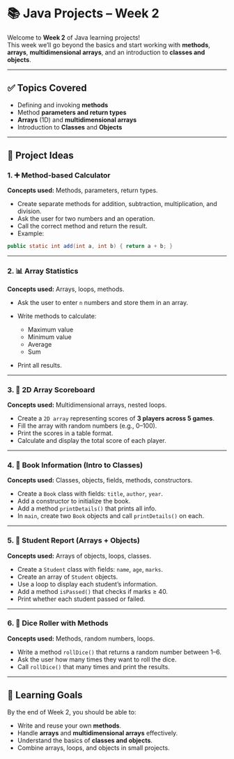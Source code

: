 # 📚 Java Projects – Week 2

Welcome to **Week 2** of Java learning projects!  
This week we’ll go beyond the basics and start working with **methods**, **arrays**, **multidimensional arrays**,
and an introduction to **classes and objects**.

---

## ✅ Topics Covered
- Defining and invoking **methods**
- Method **parameters and return types**
- **Arrays** (1D) and **multidimensional arrays**
- Introduction to **Classes** and **Objects**

---

## 📝 Project Ideas

### 1. ➕ Method-based Calculator
**Concepts used:** Methods, parameters, return types.
- Create separate methods for addition, subtraction, multiplication, and division.
- Ask the user for two numbers and an operation.
- Call the correct method and return the result.
- Example:
```java
public static int add(int a, int b) { return a + b; }
````

---

### 2. 📊 Array Statistics

**Concepts used:** Arrays, loops, methods.

* Ask the user to enter `n` numbers and store them in an array.
* Write methods to calculate:

    * Maximum value
    * Minimum value
    * Average
    * Sum
* Print all results.

---

### 3. 🏀 2D Array Scoreboard

**Concepts used:** Multidimensional arrays, nested loops.

* Create a `2D array` representing scores of **3 players across 5 games**.
* Fill the array with random numbers (e.g., 0–100).
* Print the scores in a table format.
* Calculate and display the total score of each player.

---

### 4. 📖 Book Information (Intro to Classes)

**Concepts used:** Classes, objects, fields, methods, constructors.

* Create a `Book` class with fields: `title`, `author`, `year`.
* Add a constructor to initialize the book.
* Add a method `printDetails()` that prints all info.
* In `main`, create two `Book` objects and call `printDetails()` on each.

---

### 5. 🏫 Student Report (Arrays + Objects)

**Concepts used:** Arrays of objects, loops, classes.

* Create a `Student` class with fields: `name`, `age`, `marks`.
* Create an array of `Student` objects.
* Use a loop to display each student’s information.
* Add a method `isPassed()` that checks if marks ≥ 40.
* Print whether each student passed or failed.

---

### 6. 🎲 Dice Roller with Methods

**Concepts used:** Methods, random numbers, loops.

* Write a method `rollDice()` that returns a random number between 1–6.
* Ask the user how many times they want to roll the dice.
* Call `rollDice()` that many times and print the results.

---

## 🚀 Learning Goals

By the end of Week 2, you should be able to:

* Write and reuse your own **methods**.
* Handle **arrays** and **multidimensional arrays** effectively.
* Understand the basics of **classes and objects**.
* Combine arrays, loops, and objects in small projects.
